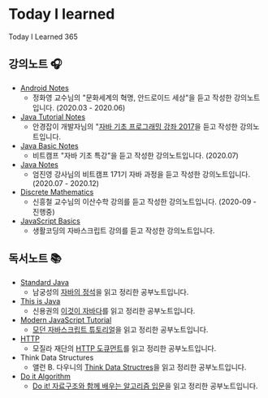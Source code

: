 # Today I learned

Today I Learned 365

## 강의노트 🎧

+ [Android Notes](https://github.com/hayeon17kim/TIL/blob/master/android/README.md)
    + 정화영 교수님의 "문화세계의 혁명, 안드로이드 세상"을 듣고 작성한 강의노트입니다. (2020.03 - 2020.06)
+ [Java Tutorial Notes](https://github.com/hayeon17kim/TIL/blob/master/java-tutorial/README.md#Java-Tutorial)
    + 안경잡이 개발자님의 "[자바 기초 프로그래밍 강좌 2017](https://www.youtube.com/watch?v=wjLwmWyItWI&list=PLRx0vPvlEmdBjfCADjCc41aD4G0bmdl4R)을 듣고 작성한 강의노트입니다.
+ [Java Basic Notes](https://github.com/hayeon17kim/TIL/tree/master/bitcamp-java-basic/README.md)
    + 비트캠프 "자바 기초 특강"을 듣고 작성한 강의노트입니다. (2020.07)
+ [Java Notes](https://github.com/hayeon17kim/TIL/tree/master/bitcamp-java/README.md)
    + 엄진영 강사님의 비트캠프 171기 자바 과정을 듣고 작성한 강의노트입니다. (2020.07 - 2020.12)
+ [Discrete Mathematics](https://github.com/hayeon17kim/TIL/tree/master/discrete-mathematics)
    + 신흥철 교수님의 이산수학 강의를 듣고 작성한 강의노트입니다. (2020-09 - 진행중)
+ [JavaScript Basics](https://github.com/hayeon17kim/TIL/tree/master/javascript-basic)
    + 생활코딩의 자바스크립트 강의를 듣고 작성한 강의노트입니다.

## 독서노트 📚

- [Standard Java](https://github.com/hayeon17kim/TIL/tree/master/standard-java)
    - 남궁성의 [자바의 정석](https://www.aladin.co.kr/shop/wproduct.aspx?ItemId=76083001)을 읽고 정리한 공부노트입니다.
- [This is Java](https://github.com/hayeon17kim/TIL/tree/master/this-is-java)
    - 신용권의 [이것이 자바다](https://www.aladin.co.kr/shop/wproduct.aspx?ItemId=50563128)를 읽고 정리한 공부노트입니다. 
- [Modern JavaScript Tutorial](https://github.com/hayeon17kim/TIL/tree/master/modern-javascript)
    - [모던 자바스크립트 튜토리얼](https://ko.javascript.info/)을 읽고 정리한 공부노트입니다.
- [HTTP](https://github.com/hayeon17kim/TIL/tree/master/http)
    - 모질라 재단의 [HTTP 도큐먼트](https://developer.mozilla.org/ko/docs/Web/HTTP)를 읽고 정리한 공부노트입니다.
- Think Data Structures
    - 앨런 B. 다우니의 [Think Data Structres](https://www.aladin.co.kr/shop/wproduct.aspx?ItemId=148016214)을 읽고 정리한 공부노트입니다.
- [Do it Algorithm](https://github.com/hayeon17kim/TIL/tree/master/do-it-algorithm)
    - [Do it! 자료구조와 함께 배우는 알고리즘 입문](https://www.aladin.co.kr/shop/wproduct.aspx?ItemId=143301556)을 읽고 정리한 공부노트입니다.
    
